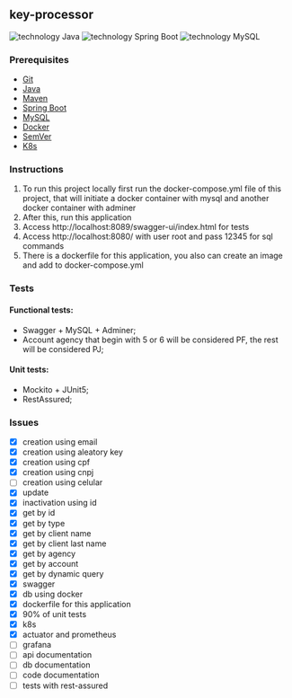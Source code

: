 ## key-processor

![technology Java](https://img.shields.io/badge/technology-java-blue.svg)
![technology Spring Boot](https://img.shields.io/badge/technology-spring-boot.svg)
![technology MySQL](https://img.shields.io/badge/technology-mysql.svg)

### Prerequisites

* [Git](https://git-scm.com/)
* [Java](https://www.java.com/)
* [Maven](https://maven.apache.org/)
* [Spring Boot](https://spring.io/projects/spring-boot)
* [MySQL](https://www.mysql.com/)
* [Docker](https://www.docker.com/products/docker-desktop)
* [SemVer](http://semver.org/)
* [K8s](https://kubernetes.io/)

### Instructions
1. To run this project locally first run the docker-compose.yml file of this project, that will initiate a docker container with mysql and another docker container with adminer
2. After this, run this application
3. Access http://localhost:8089/swagger-ui/index.html for tests
4. Access http://localhost:8080/ with user root and pass 12345 for sql commands
5. There is a dockerfile for this application, you also can create an image and add to docker-compose.yml

### Tests
#### Functional tests:
- Swagger + MySQL + Adminer;
- Account agency that begin with 5 or 6 will be considered PF, the rest will be considered PJ;

#### Unit tests:
- Mockito + JUnit5;
- RestAssured;

 
### Issues 
- [x] creation using email
- [x] creation using aleatory key
- [x] creation using cpf
- [x] creation using cnpj
- [ ] creation using celular
- [x] update
- [x] inactivation using id
- [x] get by id
- [x] get by type
- [x] get by client name
- [x] get by client last name 
- [x] get by agency
- [x] get by account
- [x] get by dynamic query
- [x] swagger
- [x] db using docker
- [x] dockerfile for this application
- [x] 90% of unit tests
- [x] k8s
- [x] actuator and prometheus
- [ ] grafana
- [ ] api documentation
- [ ] db documentation
- [ ] code documentation
- [ ] tests with rest-assured
